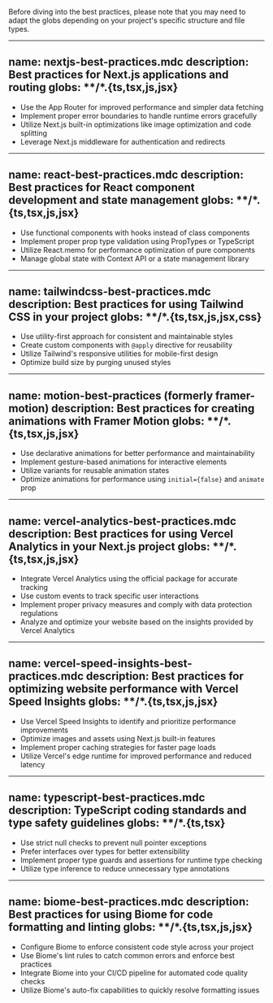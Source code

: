 Before diving into the best practices, please note that you may need to adapt the globs depending on your project's specific structure and file types.

---
name: nextjs-best-practices.mdc
description: Best practices for Next.js applications and routing
globs: **/*.{ts,tsx,js,jsx}
---

- Use the App Router for improved performance and simpler data fetching
- Implement proper error boundaries to handle runtime errors gracefully
- Utilize Next.js built-in optimizations like image optimization and code splitting
- Leverage Next.js middleware for authentication and redirects

---
name: react-best-practices.mdc
description: Best practices for React component development and state management
globs: **/*.{ts,tsx,js,jsx}
---

- Use functional components with hooks instead of class components
- Implement proper prop type validation using PropTypes or TypeScript
- Utilize React.memo for performance optimization of pure components
- Manage global state with Context API or a state management library

---
name: tailwindcss-best-practices.mdc
description: Best practices for using Tailwind CSS in your project
globs: **/*.{ts,tsx,js,jsx,css}
---

- Use utility-first approach for consistent and maintainable styles
- Create custom components with `@apply` directive for reusability
- Utilize Tailwind's responsive utilities for mobile-first design
- Optimize build size by purging unused styles

---
name: motion-best-practices (formerly framer-motion)
description: Best practices for creating animations with Framer Motion
globs: **/*.{ts,tsx,js,jsx}
---

- Use declarative animations for better performance and maintainability
- Implement gesture-based animations for interactive elements
- Utilize variants for reusable animation states
- Optimize animations for performance using `initial={false}` and `animate` prop

---
name: vercel-analytics-best-practices.mdc
description: Best practices for using Vercel Analytics in your Next.js project
globs: **/*.{ts,tsx,js,jsx}
---

- Integrate Vercel Analytics using the official package for accurate tracking
- Use custom events to track specific user interactions
- Implement proper privacy measures and comply with data protection regulations
- Analyze and optimize your website based on the insights provided by Vercel Analytics

---
name: vercel-speed-insights-best-practices.mdc
description: Best practices for optimizing website performance with Vercel Speed Insights
globs: **/*.{ts,tsx,js,jsx}
---

- Use Vercel Speed Insights to identify and prioritize performance improvements
- Optimize images and assets using Next.js built-in features
- Implement proper caching strategies for faster page loads
- Utilize Vercel's edge runtime for improved performance and reduced latency

---
name: typescript-best-practices.mdc
description: TypeScript coding standards and type safety guidelines
globs: **/*.{ts,tsx}
---

- Use strict null checks to prevent null pointer exceptions
- Prefer interfaces over types for better extensibility
- Implement proper type guards and assertions for runtime type checking
- Utilize type inference to reduce unnecessary type annotations

---
name: biome-best-practices.mdc
description: Best practices for using Biome for code formatting and linting
globs: **/*.{ts,tsx,js,jsx}
---

- Configure Biome to enforce consistent code style across your project
- Use Biome's lint rules to catch common errors and enforce best practices
- Integrate Biome into your CI/CD pipeline for automated code quality checks
- Utilize Biome's auto-fix capabilities to quickly resolve formatting issues
